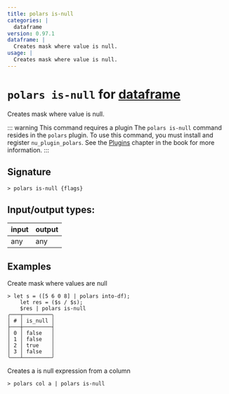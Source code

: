 ```yaml
---
title: polars is-null
categories: |
  dataframe
version: 0.97.1
dataframe: |
  Creates mask where value is null.
usage: |
  Creates mask where value is null.
---
```

<!-- This file is automatically generated. Please edit the command in https://github.com/nushell/nushell instead. -->

# `polars is-null` for [dataframe](/commands/categories/dataframe.md)

<div class='command-title'>Creates mask where value is null.</div>

::: warning This command requires a plugin
The `polars is-null` command resides in the `polars` plugin.
To use this command, you must install and register `nu_plugin_polars`.
See the [Plugins](/book/plugins.html) chapter in the book for more information.
:::

## Signature

```> polars is-null {flags} ```


## Input/output types:

| input | output |
| ----- | ------ |
| any   | any    |

## Examples

Create mask where values are null
```nu
> let s = ([5 6 0 8] | polars into-df);
    let res = ($s / $s);
    $res | polars is-null
╭───┬─────────╮
│ # │ is_null │
├───┼─────────┤
│ 0 │ false   │
│ 1 │ false   │
│ 2 │ true    │
│ 3 │ false   │
╰───┴─────────╯

```

Creates a is null expression from a column
```nu
> polars col a | polars is-null

```
